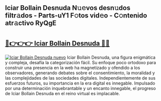 ## Iciar Bollain Desnuda N𝚞𝚎vos desn𝚞dos filtr𝚊dos - Parts-uY1 F𝚘tos vid𝚎o - C𝚘ntenido atr𝚊ctivo RyQgE

# <h2><a href="http://mb18qz.tromn.icu/?c=Iciar+Bollain+Desnuda">🔗👉👉👉 Iciar Bollain Desnuda 🔗🔗</a></h2>

[![Iciar Bollain Desnuda nuevo](https://i.imgur.com/pEAQMta.gif)](http://mb18qz.tromn.icu/?c=Iciar+Bollain+Desnuda)
Iciar Bollain Desnuda, una figura enigmática y compleja, desafía la categorización fácil. Su enfoque poco ortodoxo para construir una presencia en la web ha magnetizado y ofendido a los observadores, generando debates sobre el consentimiento, la moralidad y las complejidades de las sociedades digitales. Independientemente de sus esfuerzos futuros, su importancia en la era digital es innegable. Impulsado por una determinación inquebrantable y un encanto innegable, el progreso de Iciar Bollain Desnuda en el reino virtual es implacable.
